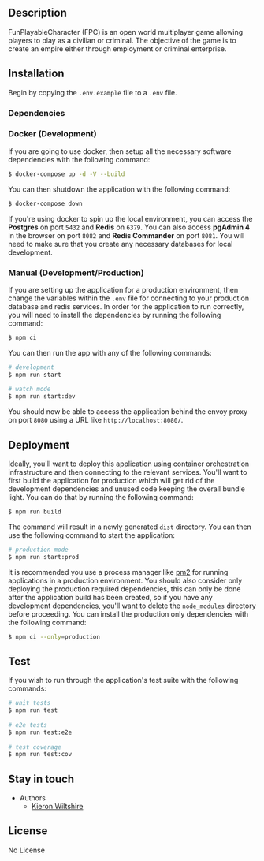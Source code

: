 ## Description

FunPlayableCharacter (FPC) is an open world multiplayer game allowing players to play as a civilian or criminal.
The objective of the game is to create an empire either through employment or criminal enterprise.

## Installation
Begin by copying the `.env.example` file to a `.env` file.

### Dependencies

### Docker (Development)
If you are going to use docker, then setup all the necessary software dependencies with the following command:
```bash
$ docker-compose up -d -V --build
```
You can then shutdown the application with the following command:
```bash
$ docker-compose down
```

If you're using docker to spin up the local environment, you can access the **Postgres** on port `5432` and **Redis** on `6379`.
You can also access **pgAdmin 4** in the browser on port `8082` and **Redis Commander** on port `8081`. You will need to make sure
that you create any necessary databases for local development.

### Manual (Development/Production)
If you are setting up the application for a production environment, then change the variables within the `.env` file
for connecting to your production database and redis services. In order for the application to run correctly, you will
need to install the dependencies by running the following command:

```bash 
$ npm ci
```

You can then run the app with any of the following commands:

```bash 
# development 
$ npm run start 
 
# watch mode 
$ npm run start:dev 
```

You should now be able to access the application behind the envoy proxy on port `8080` using a URL like `http://localhost:8080/`.

## Deployment
Ideally, you'll want to deploy this application using container orchestration infrastructure and then connecting to
the relevant services. You'll want to first build the application for production which will get rid of the development
dependencies and unused code keeping the overall bundle light. You can do that by running the following command:
```bash
$ npm run build
```
The command will result in a newly generated `dist` directory. You can then use the following command to start the application:
```bash
# production mode 
$ npm run start:prod 
```
It is recommended you use a process manager like [pm2](https://pm2.keymetrics.io/) for running applications in a production
environment. You should also consider only deploying the production required dependencies, this can only be done after the
application build has been created, so if you have any development dependencies, you'll want to delete the `node_modules` directory
before proceeding. You can install the production only dependencies with the following command:
```bash 
$ npm ci --only=production
```

## Test
If you wish to run through the application's test suite with the following commands:

```bash 
# unit tests 
$ npm run test 
 
# e2e tests 
$ npm run test:e2e 
 
# test coverage 
$ npm run test:cov 
``` 

## Stay in touch

- Authors
    - [Kieron Wiltshire](mailto:kieron.wiltshire@outlook.com)

## License

No License 
